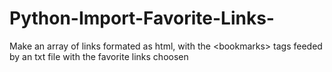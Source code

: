 # Python-Import-Favorite-Links-
Make an array of links formated as html, with the &lt;bookmarks> tags feeded by an txt file with the favorite links choosen
